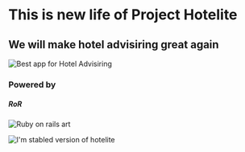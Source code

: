 # This is new life of Project Hotelite #

## We will make hotel advisiring great again ##

![Best app for Hotel Advisiring](http://aviasovet.ru/blog/wp-content/uploads/2013/05/the-intercontinental-hong-kong.jpg)

### Powered by ###
##### RoR #####
![Ruby on rails art](https://uploads.toptal.io/blog/image/388/toptal-blog-image-1399299014661.png)

![I'm stabled version of hotelite](http://hotelite.herokuapp.com/)
